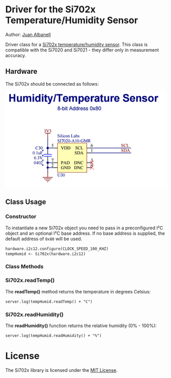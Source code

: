 # Driver for the Si702x Temperature/Humidity Sensor

Author: [Juan Albanell](https://github.com/juanderful11/)

Driver class for a [Si702x temperature/humidity sensor](http://www.silabs.com/Support%20Documents/TechnicalDocs/Si7021-A20.pdf). This class is compatible with the Si7020 and Si7021 - they differ only in measurement accuracy.

## Hardware

The Si702x should be connected as follows:

![Si7020 Circuit](./circuit.png)

## Class Usage

### Constructor

To instantiate a new Si702x object you need to pass in a preconfigured I&sup2;C object and an optional I&sup2;C base address. If no base address is supplied, the default address of `0x80` will be used.

```squirrel
hardware.i2c12.configure(CLOCK_SPEED_100_KHZ)
tempHumid <- Si702x(hardware.i2c12)
```

### Class Methods

### Si702x.readTemp()

The **readTemp()** method returns the temperature in degrees Celsius:

```squirrel
server.log(tempHumid.readTemp() + "C")
```

### Si702x.readHumidity()

The **readHumidity()** function returns the relative humidity (0% - 100%):

```squirrel
server.log(tempHumid.readHumidity() + "%")
```

# License

The Si702x library is licensed under the [MIT License](./LICENSE).
